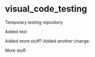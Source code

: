 # visual_code_testing
Temporary testing repository

Added text

Added more stuff?
Added another change.

More stuff.